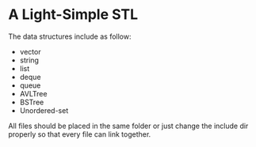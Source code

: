A Light-Simple STL
=========

The data structures include as follow:

* vector
* string
* list
* deque
* queue
* AVLTree
* BSTree
* Unordered-set

All files should be placed in the same folder or just change 
the include dir properly so that every file can link together.